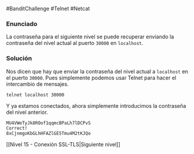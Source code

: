 #BanditChallenge #Telnet #Netcat
### Enunciado
La contraseña para el siguiente nivel se puede recuperar enviando la contraseña del nivel actual al puerto `30000` en `localhost`.
### Solución
Nos dicen que hay que enviar la contraseña del nivel actual a `localhost` en el puerto `30000`. Pues simplemente podemos usar Telnet para hacer el intercambio de mensajes.

`telnet localhost 30000`

Y ya estamos conectados, ahora simplemente introducimos la contraseña del nivel anterior.

```
MU4VWeTyJk8ROof1qqmcBPaLh7lDCPvS
Correct!
8xCjnmgoKbGLhHFAZlGE5Tmu4M2tKJQo
```

[[Nivel 15 - Conexión SSL-TLS|Siguiente nivel]]